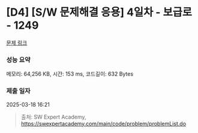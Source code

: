 # [D4] [S/W 문제해결 응용] 4일차 - 보급로 - 1249 

[문제 링크](https://swexpertacademy.com/main/code/problem/problemDetail.do?contestProbId=AV15QRX6APsCFAYD) 

### 성능 요약

메모리: 64,256 KB, 시간: 153 ms, 코드길이: 632 Bytes

### 제출 일자

2025-03-18 16:21



> 출처: SW Expert Academy, https://swexpertacademy.com/main/code/problem/problemList.do